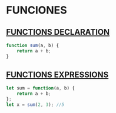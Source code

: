 # FUNCIONES

## [FUNCTIONS DECLARATION](https://developer.mozilla.org/en-US/docs/Web/JavaScript/Guide/Functions#Function_declarations)
```javascript
function sum(a, b) {
    return a + b;
}
```

## [FUNCTIONS EXPRESSIONS](https://developer.mozilla.org/en-US/docs/Web/JavaScript/Guide/Functions#Function_expressions)
```javascript
let sum = function(a, b) {
    return a + b;
};
let x = sum(2, 3); //5
```